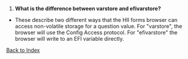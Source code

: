 1. **What is the difference between varstore and efivarstore?**  
- These describe two different ways that the HII forms browser can access non-volatile storage for a question value. For "varstore", the browser will use the Config Access protocol. For "efivarstore" the browser will write to an EFI variable directly.

[Back to Index](../index.md)
